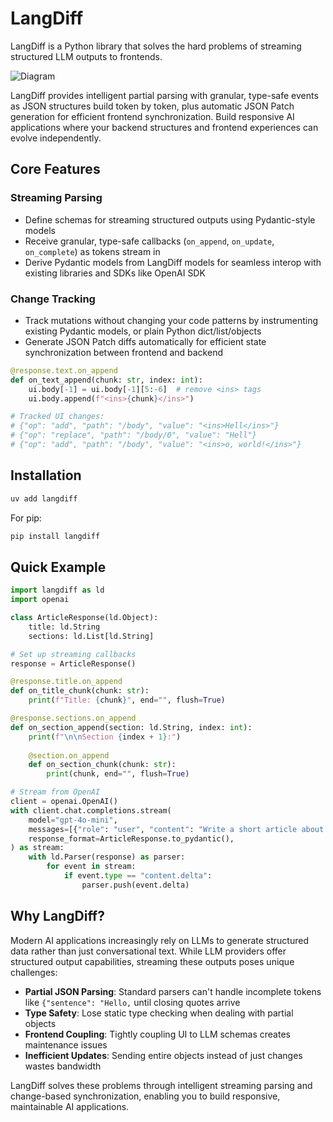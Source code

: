 # LangDiff

LangDiff is a Python library that solves the hard problems of streaming structured LLM outputs to frontends.

![Diagram](./diagram.png)

LangDiff provides intelligent partial parsing with granular, type-safe events as JSON structures build token by token, plus automatic JSON Patch generation for efficient frontend synchronization. Build responsive AI applications where your backend structures and frontend experiences can evolve independently.

## Core Features

### Streaming Parsing
- Define schemas for streaming structured outputs using Pydantic-style models
- Receive granular, type-safe callbacks (`on_append`, `on_update`, `on_complete`) as tokens stream in
- Derive Pydantic models from LangDiff models for seamless interop with existing libraries and SDKs like OpenAI SDK

### Change Tracking
- Track mutations without changing your code patterns by instrumenting existing Pydantic models, or plain Python dict/list/objects
- Generate JSON Patch diffs automatically for efficient state synchronization between frontend and backend

```python
@response.text.on_append
def on_text_append(chunk: str, index: int):
    ui.body[-1] = ui.body[-1][5:-6]  # remove <ins> tags
    ui.body.append(f"<ins>{chunk}</ins>")

# Tracked UI changes:
# {"op": "add", "path": "/body", "value": "<ins>Hell</ins>"}
# {"op": "replace", "path": "/body/0", "value": "Hell"}
# {"op": "add", "path": "/body", "value": "<ins>o, world!</ins>"}
```

## Installation

```bash
uv add langdiff
```

For pip:

```bash
pip install langdiff
```

## Quick Example

```python
import langdiff as ld
import openai

class ArticleResponse(ld.Object):
    title: ld.String
    sections: ld.List[ld.String]

# Set up streaming callbacks
response = ArticleResponse()

@response.title.on_append
def on_title_chunk(chunk: str):
    print(f"Title: {chunk}", end="", flush=True)

@response.sections.on_append  
def on_section_append(section: ld.String, index: int):
    print(f"\n\nSection {index + 1}:")
    
    @section.on_append
    def on_section_chunk(chunk: str):
        print(chunk, end="", flush=True)

# Stream from OpenAI
client = openai.OpenAI()
with client.chat.completions.stream(
    model="gpt-4o-mini",
    messages=[{"role": "user", "content": "Write a short article about Python"}],
    response_format=ArticleResponse.to_pydantic(),
) as stream:
    with ld.Parser(response) as parser:
        for event in stream:
            if event.type == "content.delta":
                parser.push(event.delta)
```

## Why LangDiff?

Modern AI applications increasingly rely on LLMs to generate structured data rather than just conversational text. While LLM providers offer structured output capabilities, streaming these outputs poses unique challenges:

- **Partial JSON Parsing**: Standard parsers can't handle incomplete tokens like `{"sentence": "Hello,` until closing quotes arrive
- **Type Safety**: Lose static type checking when dealing with partial objects
- **Frontend Coupling**: Tightly coupling UI to LLM schemas creates maintenance issues
- **Inefficient Updates**: Sending entire objects instead of just changes wastes bandwidth

LangDiff solves these problems through intelligent streaming parsing and change-based synchronization, enabling you to build responsive, maintainable AI applications.